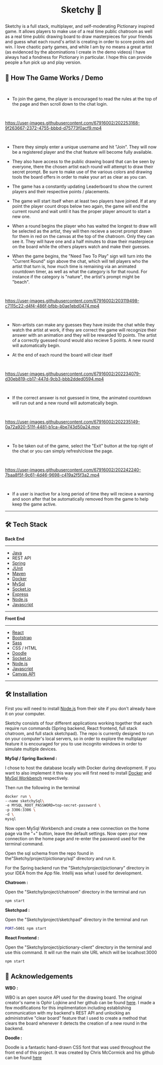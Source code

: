 
# <p align="center">Sketchy 🎨</p>
  
Sketchy is a full stack, multiplayer,  and self-moderating Pictionary inspired game. It allows players to make use of a real time public chatroom as well as a real time public drawing board to draw 
 masterpieces for your friends and guess what each round's artist is creating in order to score points and win. I love chaotic party games, and while I am by no means a great artist (as evidenced by the abominations I create in the demo videos) I have always had a fondness for Pictionary in particular. I hope this can provide people a fun pick up and play version.
## 🧐 How The Game Works / Demo 

‎

- To join the game, the player is encouraged to read the rules at the top of the page and then scroll down to the chat login.


‎
 




https://user-images.githubusercontent.com/67916002/202253168-9f263667-2372-4755-bbbd-d75773f0acf9.mp4





‎


-  There they simply enter a unique username and hit "Join". They will now be a registered player and the chat feature will become fully available.


- They also have access to the public drawing board that can be seen by everyone, there the chosen artist each round will attempt to draw their secret prompt. Be sure to make use of the various colors and drawing tools the board offers in order to make your art as clear as you can.


- The game has a constantly updating Leaderboard to show the current players and their respective points / placements.


- The game will start itself when at least two players have joined. If at any point the player count drops below two again, the game will end the current round and wait until it has the proper player amount to start a new one.


- When a round begins the player who has waited the longest to draw will be selected as the artist, they will then recieve a secret prompt drawn for them in red on the canvas at the top of the chatroom. Only they can see it. They will have one and a half minutes to draw their masterpiece on the board while the others players watch and make their guesses.


- When the game begins, the "Need Two To Play" sign will turn into the "Current Round" sign above the chat, which will tell players who the artist that turn is, how much time is remaining via an animated countdown timer, as well as what the category is for that round. For instance if the category is "nature", the artist's prompt might be "beach".

‎

https://user-images.githubusercontent.com/67916002/203119498-c7115c22-d4f4-486f-bfbb-b0ae1ebd0474.mp4

‎

- Non-artists can make any guesses they have inside the chat while they watch the artist at work, if they are correct the game will recognize their answer with an animation and they will be rewarded 10 points. The artist of a correctly guessed round would also recieve 5 points. A new round will automatically begin.



- At the end of each round the board will clear itself


‎

https://user-images.githubusercontent.com/67916002/202234079-d30eb819-cb17-447d-9cb3-bbb2dded0594.mp4

‎

- If the correct answer is not guessed in time, the animated countdown will run out and a new round will automatically begin.


‎

https://user-images.githubusercontent.com/67916002/202235149-0a72a920-511f-4481-b1ca-4be743d50a24.mov

‎

- To be taken out of the game, select the "Exit" button at the top right of the chat or you can simply refresh/close the page.



‎




https://user-images.githubusercontent.com/67916002/202242240-7baa8f5f-9c61-4d46-9698-c419a2f5f3a2.mp4




‎



- If a user is inactive for a long period of time they will recieve a warning and soon after that be automatically removed from the game to help keep the game active.

----------



## 🛠️ Tech Stack
**Back End**

----------
- [Java](https://www.java.com/)
- REST API
- [Spring](https://spring.io) 
- [JUnit](https://junit.org/junit5/)
- [Maven](https://maven.apache.org/)
- [Docker](https://www.docker.com/)
- [MySql](https://www.mysql.com/) 
- [Socket.io](https://socket.io/)
- [Express](https://expressjs.com/)
- [Node.js](https://nodejs.org/en/)
- [Javascript](https://www.javascript.com/)

----------
**Front End**


----------
- [React](https://reactjs.org/)
- [Bootstrap](https://getbootstrap.com/)
- [Sass](https://sass-lang.com/)
- CSS / HTML
- [Doodle](https://chr15m.github.io/DoodleCSS/)
- [Socket.io](https://socket.io/)
- [Node.js](https://nodejs.org/en/)
- [Javascript](https://www.javascript.com/)
- [Canvas API](https://developer.mozilla.org/en-US/docs/Web/API/Canvas_API)


----------
        
## 🛠️ Installation 

First you will need to install [Node.js](https://nodejs.org/en/download/) from their site if you don't already have it on your computer.

Sketchy consists of four different applications working together that each require run commands (Spring backend, React frontend, full stack chatroom, and full stack sketchpad). The repo is currently designed to run on your computer's local servers, so in order to explore the multiplayer feature it is encouraged for you to use incognito windows in order to simulate multiple devices. 

**MySql / Spring Backend :**

I chose to host the database locally with Docker during development. If you want to also implement it this way you will first need to install [Docker](https://www.docker.com/) and [MySql Workbench](https://dev.mysql.com/downloads/workbench/) respectively. 

Then run the following in the terminal
```bash
docker run \
--name sketchySql\
-e MYSQL_ROOT_PASSWORD=top-secret-password \
-p 3306:3306 \
-d \
mysql
```
Now open MySql Workbench and create a new connection on the home page via the "+" button, leave the default settings. Now open your new connection on the home page and re-enter the password used for the terminal command. 

Open the sql schema from the repo found in the"Sketchy/project/pictionary/sql" directory and run it. 

For the Spring backend run the "Sketchy/project/pictionary" directory in your IDEA from the App file. Intellij was what I used for development.

**Chatroom :**

Open the "Sketchy/project/chatroom" directory in the terminal and run
```bash
npm start
```
**Sketchpad :**

Open the "Sketchy/project/sketchpad" directory in the terminal and run
```bash
PORT=5001 npm start
```

**React Frontend :**

Open the "Sketchy/project/pictionary-client" directory in the terminal and use this command. It will run the main site URL which will be localhost:3000         
```bash
npm start
```        

## 🙇 Acknowledgements      
**WBO :**

WBO is an open source API used for the drawing board. The original creator's name is Ophir Lojkine and her github can be found 
[here](https://github.com/lovasoa/whitebophir). I made a few modifications for this implimentation including establishing communication with my backend's REST API and unlocking an administrative "clear board" feature that I used to create a method that clears the board whenever it detects the creation of a new round in the backend.

**Doodle :**

Doodle is a fantastic hand-drawn CSS font that was used throughout the front end of this project. It was created by Chris McCormick and his github can be found [here](https://github.com/chr15m/DoodleCSS)
